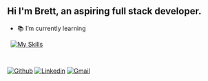 <!--
**findthelorax/findthelorax** is a ✨ _special_ ✨ repository because its `README.md` (this file) appears on your GitHub profile.
-->

<!-- Your title -->
## Hi I'm Brett, an aspiring full stack developer. 
<!-- - :hammer_and_wrench: I’m currently working on ... -->
- :books: I’m currently learning
  
&nbsp;
  [![My Skills](https://skillicons.dev/icons?i=html,css,js,ts,react,nextjs,nodejs,express,py,vscode,raspberrypi,mongodb,postgres,materialui,tailwind,bootstrap,git)](https://skillicons.dev)

&nbsp;

[![Github](https://img.shields.io/badge/-Github-000?style=flat&logo=Github&logoColor=white)](https://github.com/findthelorax)
[![Linkedin](https://img.shields.io/badge/-LinkedIn-blue?style=flat&logo=Linkedin&logoColor=white)](https://www.linkedin.com/in/brett-ferrante)
[![Gmail](https://img.shields.io/badge/-Gmail-c14438?style=flat&logo=Gmail&logoColor=white)](mailto:findthelorax@gmail.com)
